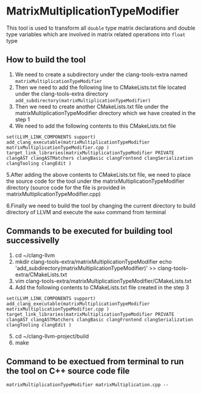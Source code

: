 # MatrixMultiplicationTypeModifier
This tool is used to transform all `double` type matrix declarations
and double type variables which are involved in matrix related operations
into `float` type

## How to build the tool 
1. We need to create a subdirectory under the clang-tools-extra named `matrixMultiplicationTypeModifier` 
2. Then we need to add the following line to CMakeLists.txt file located under the clang-tools-extra directory `add_subdirectory(matrixMultiplicationTypeModifier)` 
3. Then we need to create another CMakeLists.txt file under the matrixMultiplicationTypeModifier directory which we have created in the step 1
4. We need to add the following contents to this CMakeLists.txt file


`set(LLVM_LINK_COMPONENTS support)
add_clang_executable(matrixMultiplicationTypeModifier
	matrixMultiplicationTypeModifier.cpp
  )
target_link_libraries(matrixMultiplicationTypeModifier
  PRIVATE
  clangAST
  clangASTMatchers
  clangBasic
  clangFrontend
  clangSerialization
  clangTooling
  clangEdit
  )`

5.After adding the above contents to CMakeLists.txt file, we need to place the source code for the tool under the matrixMultiplicationTypeModifier directory (source code for the file is provided in matrixMultiplicationTypeModifier.cpp)

6.Finally we need to build the tool by changing the current directory to build directory of LLVM and execute the `make` command from terminal

## Commands to be executed for building tool successivelly
1. cd ~/clang-llvm
2. mkdir clang-tools-extra/matrixMultiplicationTypeModifier echo 'add_subdirectory(matrixMultiplicationTypeModifier)' >> clang-tools-extra/CMakeLists.txt
3. vim clang-tools-extra/matrixMultiplicationTypeModifier/CMakeLists.txt
4. Add the following contents to CMakeLists.txt file created in the step 3

`set(LLVM_LINK_COMPONENTS support)
add_clang_executable(matrixMultiplicationTypeModifier
	matrixMultiplicationTypeModifier.cpp
  )
target_link_libraries(matrixMultiplicationTypeModifier
  PRIVATE
  clangAST
  clangASTMatchers
  clangBasic
  clangFrontend
  clangSerialization
  clangTooling
  clangEdit
  )`

5. cd ~/clang-llvm-project/build
6. make

## Command to be exectued from terminal to run the tool on C++ source code file
`matrixMultiplicationTypeModifier matrixMultiplication.cpp --`
